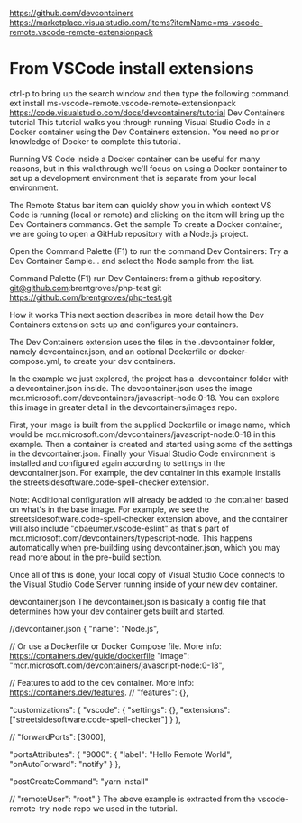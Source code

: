 https://github.com/devcontainers
https://marketplace.visualstudio.com/items?itemName=ms-vscode-remote.vscode-remote-extensionpack
# From VSCode install extensions
ctrl-p to bring up the search window and then type the following command.
ext install ms-vscode-remote.vscode-remote-extensionpack
https://code.visualstudio.com/docs/devcontainers/tutorial
Dev Containers tutorial
This tutorial walks you through running Visual Studio Code in a Docker container using the Dev Containers extension. You need no prior knowledge of Docker to complete this tutorial.

Running VS Code inside a Docker container can be useful for many reasons, but in this walkthrough we'll focus on using a Docker container to set up a development environment that is separate from your local environment.

The Remote Status bar item can quickly show you in which context VS Code is running (local or remote) and clicking on the item will bring up the Dev Containers commands.
Get the sample
To create a Docker container, we are going to open a GitHub repository with a Node.js project.

Open the Command Palette (F1) to run the command Dev Containers: Try a Dev Container Sample... and select the Node sample from the list.

Command Palette (F1) run Dev Containers: from a github repository.
git@github.com:brentgroves/php-test.git
https://github.com/brentgroves/php-test.git

How it works
This next section describes in more detail how the Dev Containers extension sets up and configures your containers.

The Dev Containers extension uses the files in the .devcontainer folder, namely devcontainer.json, and an optional Dockerfile or docker-compose.yml, to create your dev containers.

In the example we just explored, the project has a .devcontainer folder with a devcontainer.json inside. The devcontainer.json uses the image mcr.microsoft.com/devcontainers/javascript-node:0-18. You can explore this image in greater detail in the devcontainers/images repo.

First, your image is built from the supplied Dockerfile or image name, which would be mcr.microsoft.com/devcontainers/javascript-node:0-18 in this example. Then a container is created and started using some of the settings in the devcontainer.json. Finally your Visual Studio Code environment is installed and configured again according to settings in the devcontainer.json. For example, the dev container in this example installs the streetsidesoftware.code-spell-checker extension.

Note: Additional configuration will already be added to the container based on what's in the base image. For example, we see the streetsidesoftware.code-spell-checker extension above, and the container will also include "dbaeumer.vscode-eslint" as that's part of mcr.microsoft.com/devcontainers/typescript-node. This happens automatically when pre-building using devcontainer.json, which you may read more about in the pre-build section.

Once all of this is done, your local copy of Visual Studio Code connects to the Visual Studio Code Server running inside of your new dev container.

devcontainer.json
The devcontainer.json is basically a config file that determines how your dev container gets built and started.

//devcontainer.json
{
  "name": "Node.js",

  // Or use a Dockerfile or Docker Compose file. More info: https://containers.dev/guide/dockerfile
  "image": "mcr.microsoft.com/devcontainers/javascript-node:0-18",

  // Features to add to the dev container. More info: https://containers.dev/features.
  // "features": {},

  "customizations": {
    "vscode": {
      "settings": {},
      "extensions": ["streetsidesoftware.code-spell-checker"]
    }
  },

  // "forwardPorts": [3000],

  "portsAttributes": {
    "9000": {
      "label": "Hello Remote World",
      "onAutoForward": "notify"
    }
  },

  "postCreateCommand": "yarn install"

  // "remoteUser": "root"
}
The above example is extracted from the vscode-remote-try-node repo we used in the tutorial.

